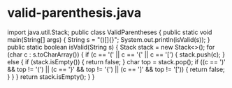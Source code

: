 # valid-parenthesis.java
import java.util.Stack;
public class ValidParentheses {
    public static void main(String[] args) {
        String s = "()[]{}"; 
        System.out.println(isValid(s)); 
    }
    public static boolean isValid(String s) {
        Stack<Character> stack = new Stack<>();
        for (char c : s.toCharArray()) {
            if (c == '(' || c == '{' || c == '[') {
                stack.push(c);
            } 
            else {
                if (stack.isEmpty()) {
                    return false;
                }
                char top = stack.pop();
                if ((c == ')' && top != '(') || 
                    (c == '}' && top != '{') || 
                    (c == ']' && top != '[')) {
                    return false;
                }
            }
        }
        return stack.isEmpty();
    }
}
